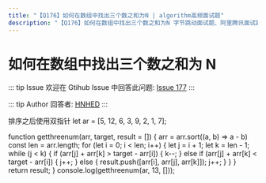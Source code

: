 ```yaml
---
title: "【Q176】如何在数组中找出三个数之和为N | algorithm高频面试题"
description: "【Q176】如何在数组中找出三个数之和为N 字节跳动面试题、阿里腾讯面试题、美团小米面试题。"
---
```


# 如何在数组中找出三个数之和为 N

::: tip Issue
欢迎在 Gtihub Issue 中回答此问题: [Issue 177](https://github.com/shfshanyue/Daily-Question/issues/177)
:::

::: tip Author
回答者: [HNHED](https://github.com/HNHED)
:::

排序之后使用双指针
let ar = [5, 12, 6, 3, 9, 2, 1, 7];

function getthreenum(arr, target, result = []) {
arr = arr.sort((a, b) => a - b)
const len = arr.length;
for (let i = 0; i < len; i++) {
let j = i + 1;
let k = len - 1;
while (j < k) {
if (arr[j] + arr[k] > target - arr[i]) {
k--;
} else if (arr[j] + arr[k] < target - arr[i]) {
j++;
} else {
result.push([arr[i], arr[j], arr[k]]);
j++;
}
}
}
return result;
}
console.log(getthreenum(ar, 13, []));
